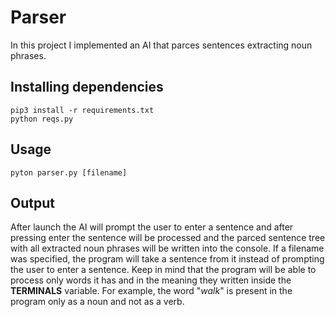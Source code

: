 # Parser

In this project I implemented an AI that parces sentences extracting noun phrases.

## Installing dependencies

```
pip3 install -r requirements.txt
python reqs.py
```

## Usage

```
pyton parser.py [filename]
```

## Output

After launch the AI will prompt the user to enter a sentence and after pressing enter the sentence will be processed and the parced sentence tree with all extracted noun phrases will be written into the console. If a filename was specified, the program will take a sentence from it instead of prompting the user to enter a sentence. Keep in mind that the program will be able to process only words it has and in the meaning they written inside the **TERMINALS** variable. For example, the word "*walk*" is present in the program only as a noun and not as a verb.

